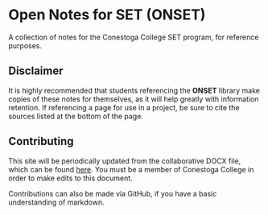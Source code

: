# Open Notes for SET (ONSET)

A collection of notes for the Conestoga College SET program, for reference purposes.

## Disclaimer

It is highly recommended that students referencing the **ONSET** library make copies of these notes for themselves, as it will help greatly with information retention. If referencing a page for use in a project, be sure to cite the sources listed at the bottom of the page.

## Contributing

This site will be periodically updated from the collaborative DOCX file, which can be found [here](https://stuconestogacon-my.sharepoint.com/:w:/g/personal/sbartha6300_conestogac_on_ca/ESzjif-lHWxCoGsh8Ha5ZDABnOMBztX4DmEkL8leI4FcVQ?e=RdYcI2). You must be a member of Conestoga College in order to make edits to this document.

Contributions can also be made via GitHub, if you have a basic understanding of markdown.
